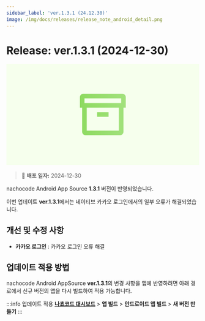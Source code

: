 ```yaml
---
sidebar_label: 'ver.1.3.1 (24.12.30)'
image: /img/docs/releases/release_note_android_detail.png
---
```


# Release: ver.1.3.1 (2024-12-30)

![android_detail](../../../../../static/img/docs/releases/release_note_android_detail.png)

> 🔔 **배포 일자:** 2024-12-30

nachocode Android App Source **1.3.1** 버전이 반영되었습니다.

이번 업데이트 **ver.1.3.1**에서는 네이티브 카카오 로그인에서의 일부 오류가 해결되었습니다.

## 개선 및 수정 사항

- **카카오 로그인** : 카카오 로그인 오류 해결

## 업데이트 적용 방법

nachocode Android AppSource **ver.1.3.1**의 변경 사항을 앱에 반영하려면 아래 경로에서 신규 버전의 앱을 다시 빌드하여 적용 가능합니다.

:::info 업데이트 적용
[**나쵸코드 대시보드**](https://nachocode.io/?utm_source=docs&utm_medium=documentation&utm_campaign=devguide) > **앱 빌드** > **안드로이드 앱 빌드** > **새 버전 만들기**
:::
